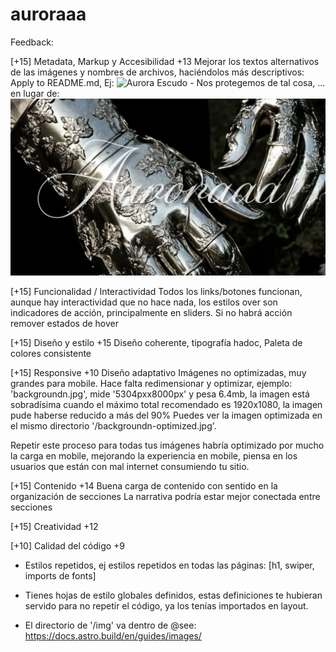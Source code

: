 # auroraaa

Feedback:

[+15] Metadata, Markup y Accesibilidad
+13 
Mejorar los textos alternativos de las imágenes y nombres de archivos, haciéndolos más descriptivos:
Apply to README.md, Ej:
<img src="/img/aurora-shield.jpg" alt="Aurora Escudo - Nos protegemos de tal cosa, ..." />
en lugar de:
<img src="/img/aurora1.jpg" alt="Aurora 1" />

[+15] Funcionalidad / Interactividad
Todos los links/botones funcionan, aunque hay interactividad que no hace nada, los estilos over son indicadores de acción, principalmente en sliders.
Si no habrá acción remover estados de hover

[+15] Diseño y estilo
+15 Diseño coherente, tipografía hadoc, Paleta de colores consistente

[+15] Responsive
+10 Diseño adaptativo
Imágenes no optimizadas, muy grandes para mobile.
Hace falta redimensionar y optimizar, ejemplo:
'backgroundn.jpg', mide '5304pxx8000px' y pesa 6.4mb, la imagen está sobradísima cuando el máximo total recomendado es 1920x1080, la imagen pude haberse reducido a más del 90%
Puedes ver la imagen optimizada en el mismo directorio '/backgroundn-optimized.jpg'.

Repetir este proceso para todas tus imágenes habría optimizado por mucho la carga en mobile, mejorando la experiencia en mobile, piensa en los usuarios que están con mal internet consumiendo tu sitio.

[+15] Contenido
+14 Buena carga de contenido con sentido en la organización de secciones
La narrativa podría estar mejor conectada entre secciones

[+15] Creatividad
+12

[+10] Calidad del código
+9
- Estilos repetidos, ej estilos repetidos en todas las páginas: [h1, swiper, imports de fonts]
- Tienes hojas de estilo globales definidos, estas definiciones te hubieran servido para no repetir el código, ya los tenías importados en layout.

- El directorio de '/img' va dentro de 
@see: https://docs.astro.build/en/guides/images/
